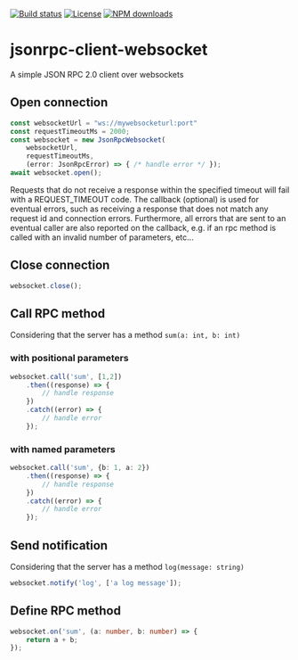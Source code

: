 [![Build status](https://ci.appveyor.com/api/projects/status/6ogi69aumjjq602i?svg=true)](https://ci.appveyor.com/project/fabriciobastian/jsonrpc-client-websocket) [![License](https://img.shields.io/github/license/fabriciobastian/jsonrpc-client-websocket)](https://choosealicense.com/licenses/mit/) [![NPM downloads](https://img.shields.io/npm/dt/jsonrpc-client-websocket.svg)](https://www.npmjs.com/package/jsonrpc-client-websocket)

# jsonrpc-client-websocket

A simple JSON RPC 2.0 client over websockets

## Open connection

```typescript
const websocketUrl = "ws://mywebsocketurl:port"
const requestTimeoutMs = 2000;
const websocket = new JsonRpcWebsocket(
    websocketUrl,
    requestTimeoutMs,
    (error: JsonRpcError) => { /* handle error */ });
await websocket.open();
```
Requests that do not receive a response within the specified timeout will fail with a REQUEST_TIMEOUT code.
The callback (optional) is used for eventual errors, such as receiving a response that does not match any request id and
connection errors. Furthermore, all errors that are sent to an eventual caller are also reported on the callback, e.g.
if an rpc method is called with an invalid number of parameters, etc...

## Close connection

```typescript
websocket.close();
```

## Call RPC method

Considering that the server has a method `sum(a: int, b: int)`

### with positional parameters
```typescript
websocket.call('sum', [1,2])
    .then((response) => {
        // handle response
    })
    .catch((error) => {
        // handle error
    });
```
### with named parameters
```typescript
websocket.call('sum', {b: 1, a: 2})
    .then((response) => {
        // handle response
    })
    .catch((error) => {
        // handle error
    });
```

## Send notification

Considering that the server has a method `log(message: string)`

```typescript
websocket.notify('log', ['a log message']);
```

## Define RPC method

```typescript
websocket.on('sum', (a: number, b: number) => {
    return a + b;
});
```

